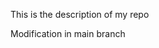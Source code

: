 This is the description of my repo










































Modification in main branch

